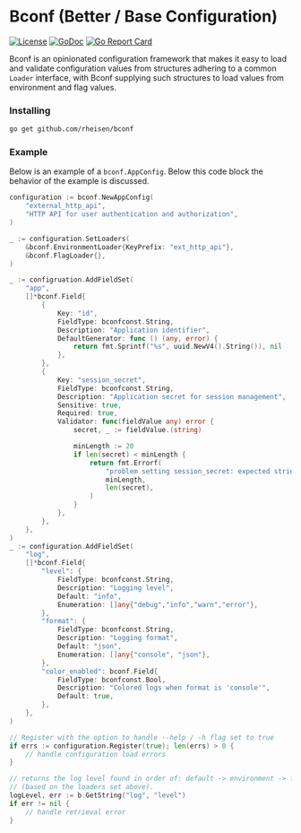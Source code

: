 # Bconf (Better / Base Configuration)

[![License](https://img.shields.io/badge/License-Apache%202.0-blue.svg)](https://opensource.org/licenses/Apache-2.0)
[![GoDoc](https://godoc.org/github.com/rheisen/bconf?status.svg)](https://pkg.go.dev/github.com/rheisen/bconf)
[![Go Report Card](https://goreportcard.com/badge/github.com/rheisen/bconf)](https://goreportcard.com/report/github.com/rheisen/bconf)

Bconf is an opinionated configuration framework that makes it easy to load and validate configuration values from
structures adhering to a common `Loader` interface, with Bconf supplying such structures to load values from environment
and flag values.

### Installing

```sh
go get github.com/rheisen/bconf
```

### Example

Below is an example of a `bconf.AppConfig`. Below this code block the behavior of the example is discussed.

```go
configuration := bconf.NewAppConfig(
    "external_http_api",
    "HTTP API for user authentication and authorization",
)

_ := configuration.SetLoaders(
    &bconf.EnvironmentLoader{KeyPrefix: "ext_http_api"},
    &bconf.FlagLoader{},
)

_ := configruation.AddFieldSet( 
    "app",
    []*bconf.Field{
        {
            Key: "id", 
            FieldType: bconfconst.String,
            Description: "Application identifier",
            DefaultGenerator: func () (any, error) {
                return fmt.Sprintf("%s", uuid.NewV4().String()), nil
            },
        },
        {
            Key: "session_secret",
            FieldType: bconfconst.String,
            Description: "Application secret for session management",
            Sensitive: true,
            Required: true,
            Validator: func(fieldValue any) error {
                secret, _ := fieldValue.(string)

                minLength := 20
                if len(secret) < minLength {
                    return fmt.Errorf(
                        "problem setting session_secret: expected string of minimum %d characters (len=%d).",
                        minLength,
                        len(secret),
                    )
                }
            },
        },
    },
)
_ := configuration.AddFieldSet(
    "log",
    []*bconf.Field{
        "level": {
            FieldType: bconfconst.String,
            Description: "Logging level",
            Default: "info",
            Enumeration: []any{"debug","info","warn","error"},
        },
        "format": {
            FieldType: bconfconst.String,
            Description: "Logging format",
            Default: "json",
            Enumeration: []any{"console", "json"},
        },
        "color_enabled": bconf.Field{
            FieldType: bconfconst.Bool,
            Description: "Colored logs when format is 'console'",
            Default: true,
        },
    },
)

// Register with the option to handle --help / -h flag set to true
if errs := configuration.Register(true); len(errs) > 0 {
    // handle configuration load errors
}

// returns the log level found in order of: default -> environment -> flag -> user override
// (based on the loaders set above).
logLevel, err := b.GetString("log", "level") 
if err != nil {
    // handle retrieval error
}
```
